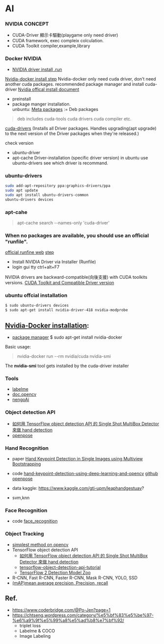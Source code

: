 # AI


### NVIDIA CONCEPT
* CUDA-Driver 顯示卡驅動(playgame only need driver)
* CUDA framework, exec compleix colculation.
* CUDA Toolkit compiler,example,library
### Docker NVIDIA
* [NVIDIA driver install .run](https://www.nvidia.com.tw/Download/index.aspx?lang=tw#)

[Nvidia-docker install step](https://github.com/NVIDIA/nvidia-docker/wiki/Frequently-Asked-Questions#how-do-i-install-the-nvidia-driver)
Nvidia-docker only need cuda driver, don't need another cuda packages.
recommended package manager and install cuda-driver 
[Nvidia offical install document](https://docs.nvidia.com/cuda/cuda-installation-guide-linux/index.html#ubuntu-installation)
* preinstall
* package manger installation.  
unbuntu: [Meta packages](https://docs.nvidia.com/cuda/cuda-installation-guide-linux/index.html#package-manager-metas) := Deb packages

> deb includes cuda-tools cuda drivers cuda compiler etc.

[cuda-drivers](https://docs.nvidia.com/cuda/cuda-installation-guide-linux/index.html#driver-installation) (Installs all Driver packages. Handles upgrading(apt upgrade) to the next version of the Driver packages when they're released.)

check version
* ubuntu-driver
* apt-cache
Driver-installation (specific driver version) in ubuntu use ubuntu-drivers see which driver is recommand.
### ubuntu-drivers
```bash
sudo add-apt-repository ppa:graphics-drivers/ppa
sudo apt update
sudo apt install ubuntu-drivers-common
ubuntu-drivers devices
```
### apt-cahe

> apt-cache search --names-only 'cuda-driver'

### When no packages are available, you should use an official "runfile".
[official runfine web](https://www.nvidia.com/Download/index.aspx?lang=en-us)
[step](https://www.rosdyanakusuma.com/tutorials/how-to-install-nvidia-driver-in-ubuntu-18-04/)
* Install NVIDIA Driver via Installer (Runfile)
* login gui tty  ctrl+alt+F7


NVIDIA drivers are backward-compatible(向後支援) with CUDA toolkits versions.
[CUDA Toolkit and Compatible Driver version](https://docs.nvidia.com/deploy/cuda-compatibility/index.html)

### ubuntu offcial installation
```bash
$ sudo ubuntu-drivers devices
$ sudo apt-get install nvidia-driver-418 nvidia-modprobe
```
## [Nvidia-Docker installation](https://github.com/NVIDIA/nvidia-docker/wiki/Installation-(version-1.0)#installing-version-10):
* [package manager](https://nvidia.github.io/nvidia-docker/)
$ sudo apt-get install nvidia-docker

Basic usage:

> nvidia-docker run --rm nvidia/cuda nvidia-smi






The __nvidia-smi__ tool gets installed by the cuda-driver installer


### Tools
* [labelme](https://github.com/wkentaro/labelme)
* [doc.opencv](https://docs.opencv.org/master/)
* [nengoAi](https://www.nengo.ai/)

### Object detection API
* [如何用 TensorFlow object detection API 的 Single Shot MultiBox Detector 來做 hand detection](https://blog.techbridge.cc/2019/02/16/ssd-hand-detection-with-tensorflow-object-detection-api/)
* [openpose](https://blog.techbridge.cc/2019/01/18/openpose-installation/)

### Hand Recognition
* paper
[Hand Keypoint Detection in Single Images using Multiview Bootstrapping](https://arxiv.org/pdf/1704.07809.pdf)

* code
[hand-keypoint-detection-using-deep-learning-and-opencv](https://www.learnopencv.com/hand-keypoint-detection-using-deep-learning-and-opencv/)
[github openpose](https://github.com/CMU-Perceptual-Computing-Lab/openpose)

* data
kaggle:
https://www.kaggle.com/gti-upm/leaphandgestuav?

* svm,knn

### Face Recognition
* code
[face_recognition](https://github.com/ageitgey/face_recognition)

### Object Tracking
* [simplest method on opencv](https://docs.opencv.org/master/df/d9d/tutorial_py_colorspaces.html)
* TensorFlow object detection API
  + [如何用 TensorFlow object detection API 的 Single Shot MultiBox Detector 來做 hand detection](https://blog.techbridge.cc/2019/02/16/ssd-hand-detection-with-tensorflow-object-detection-api/)
  + [tensorflow-object-detection-api-tutorial](https://tensorflow-object-detection-api-tutorial.readthedocs.io/en/latest/training.html)
  + [TensorFlow 2 Detection Model Zoo](https://github.com/tensorflow/models/blob/master/research/object_detection/g3doc/tf2_detection_zoo.md)
* R-CNN, Fast R-CNN, Faster R-CNN, Mask R-CNN, YOLO, SSD
* [(mAP)mean average precision, Precision, recall](https://medium.com/@jonathan_hui/map-mean-average-precision-for-object-detection-45c121a31173)
 

## Ref.
* https://www.coderbridge.com/@Po-Jen?page=1
* https://chtseng.wordpress.com/category/%e5%bf%83%e5%be%97-%e6%a9%9f%e5%99%a8%e5%ad%b8%e7%bf%92/
  + triplet loss
  + Labelme & COCO
  + Image Labeling
